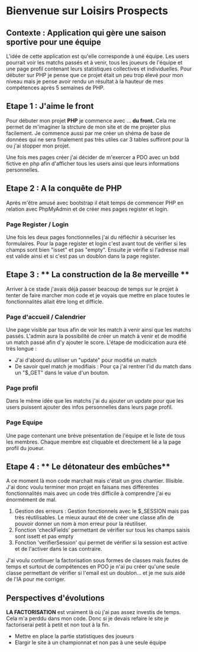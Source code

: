 # Bienvenue sur Loisirs Prospects

## Contexte : Application qui gère une saison sportive pour une équipe
L'idée de cette application est qu'elle corresponde à uné équipe.
Les users pourrait voir les matchs passés et à venir, tous les joueurs de l'équipe et une page profil contenant leurs statistiques 
collectives et individuelles.
Pour débuter sur PHP je pense que ce projet était un peu trop élevé pour mon niveau mais je pense avoir rendu un résultat à la hauteur de mes 
compétences après 5 semaines de PHP.


## Etape 1 : J'aime le front 
Pour débuter mon projet **PHP** je commence avec ... **du front.**
Cela me permet de m'imaginer la strcture de mon site et de me projeter plus facilement.
Je commence aussi par me créer un shéma de base de données qui ne sera finalement pas très utiles car 3 tables suffiront pour 
là ou j'ai stopper mon projet.

Une fois mes pages créer j'ai décider de m'exercer a PDO avec un bdd fictive en php afin d'afficher tous les users ainsi que leurs 
informations personnelles.


## Etape 2 : A la conquête de PHP 
Après m'être amusé avec bootstrap il était temps de commencer PHP en relation avec PhpMyAdmin et de créer mes pages register et login.
### Page Register / Login
Une fois les deux pages fonctionnelles j'ai du réfléchir à sécuriser les formulaires.
Pour la page register et login c'est avant tout de vérifier si les champs sont bien "isset" et pas "empty".
Ensuite je vérifie si l'adresse mail est valide ainsi et si c'est pas un doublon dans la page register.


## Etape 3 : ** La construction de la 8e merveille **
Arriver à ce stade j'avais déjà passer beacoup de temps sur le projet à tenter de faire marcher mon code et je voyais que 
mettre en place toutes le fonctionnalités allait être long et difficle.

### Page d'accueil / Calendrier
Une page visible par tous afin de voir les match à venir ainsi que les matchs passés.
L'admin aura la possibilité de créer un match à venir et de modifié un match passé afin d'y ajouter le score.
L'étape de modicication aura été très longue : 
* J'ai d'abord du utiliser un "update" pour modifié un match
* De savoir quel match je modifiais : Pour ça j'ai rentrer l'id du match dans un "$_GET" dans le value d'un bouton.
 ### Page profil
 Dans le même idée que les matchs j'ai du ajouter un update pour que les users puissent ajouter des infos personnelles dans leurs page profil.

### Page Equipe
 Une page contenant une brève présentation de l'équipe et le liste de tous les membres.
 Chaque membre est cliquable et directement lié a la page profil du joueur.

## Etape 4 : ** Le détonateur des embûches**
A ce moment là mon code marchait mais c'était un gros chantier. Illisible.
J'ai donc voulu terminer mon projet en faisans mes différentes fonctionnalités mais avec un code très difficile 
à comprendre j'ai eu énormément de mal.

1. Gestion des erreurs : Gestion fonctionnels avec le $_SESSION mais pas très réutilisables. Le mieux auraut été de créer une classe
afin de pouvoir donner un nom à mon erreur pour la réutiliser.
2. Fonction 'checkFields' permettant de vérifier sur tous les champs saisis sont issett et pas empty
3. Fonction 'verifierSession' qui permet de vérifier si la session est active et de l'activer dans le cas contraire.

J'ai voulu continuer la factorisation sous formes de classes mais fautes de temps et surtout de compétences en POO je n'ai pu créer qu'une seule 
classe permettant de vérifier si l'email est un doublon... et je me suis aidé de l'IA pour me corriger.


## Perspectives d'évolutions
**LA FACTORISATION** est vraiment là où j'ai pas assez investis de temps.
Cela m'a perddu dans mon code. Donc si je devais refaire le site je factoriserai petit à petit et non tout à la fin.

* Mettre en place la partie statistiques des joueurs 
* Elargir le site à un championnat et non pas à une seule équipe
